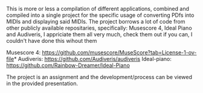 This is more or less a compilation of different applications, combined and compiled into a single project for the specific usage of converting PDfs into MIDIs and displaying said MIDIs. The project borrows a lot of code from other publicly available repositaries, specifically: Musescore 4, Ideal Piano and Audiveris, I appriciate them all very much, check them out if you can, I couldn't have done this wihout them

Musescore 4: https://github.com/musescore/MuseScore?tab=License-1-ov-file*
Audiveris: https://github.com/Audiveris/audiveris
Ideal-piano: https://github.com/Rainbow-Dreamer/Ideal-Piano


The project is an assignment and the development/process can be viewed in the provided presentation.

